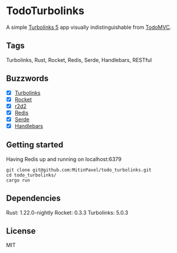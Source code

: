# TodoTurbolinks

A simple [Turbolinks 5](https://github.com/turbolinks/turbolinks) app visually indistinguishable from [TodoMVC](http://todomvc.com/).

## Tags

Turbolinks, Rust, Rocket, Redis, Serde, Handlebars, RESTful

## Buzzwords

- [x] [Turbolinks](https://github.com/turbolinks/turbolinks)
- [x] [Rocket](https://rocket.rs/)
- [x] [r2d2](https://github.com/sfackler/r2d2)
- [x] [Redis](https://redis.io/)
- [x] [Serde](https://serde.rs/)
- [x] [Handlebars](https://github.com/sunng87/handlebars-rust)
 
## Getting started

Having Redis up and running on localhost:6379
```
git clone git@github.com:MitinPavel/todo_turbolinks.git
cd todo_turbolinks/
cargo run
```

## Dependencies

Rust: 1.22.0-nightly
Rocket: 0.3.3
Turbolinks: 5.0.3

## License

MIT
